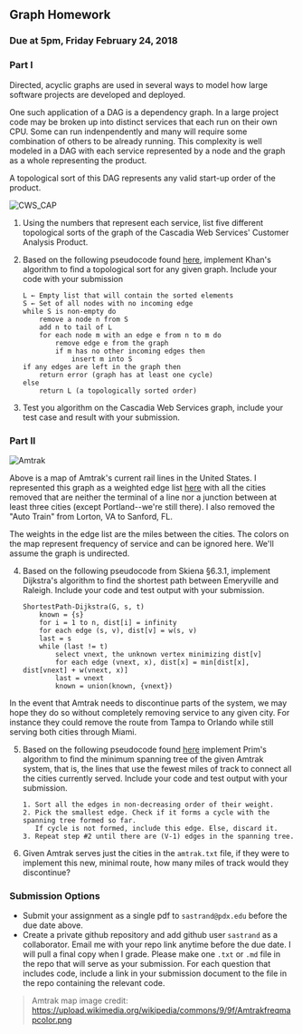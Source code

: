 ## Graph Homework
### Due at 5pm, Friday February 24, 2018

### Part I

Directed, acyclic graphs are used in several ways to model how large software projects are developed and deployed.

One such application of a DAG is a dependency graph. In a large project code may be broken up into distinct services that each run on their own CPU. Some can run indenpendently and many will require some combination of others to be already running. This complexity is well modeled in a DAG with each service represented by a node and the graph as a whole representing the product. 

A topological sort of this DAG represents any valid start-up order of the product.

![CWS_CAP](https://github.com/sastrand/graph_hw/blob/master/CWS_CAP.png)

1. Using the numbers that represent each service, list five different topological sorts of the graph of the Cascadia Web Services' Customer Analysis Product.

2. Based on the following pseudocode found [here](https://en.wikipedia.org/wiki/Topological_sorting), implement Khan's algorithm to find a topological sort for any given graph. Include your code with your submission

       L ← Empty list that will contain the sorted elements
       S ← Set of all nodes with no incoming edge
       while S is non-empty do
           remove a node n from S
           add n to tail of L
           for each node m with an edge e from n to m do
               remove edge e from the graph
               if m has no other incoming edges then
                   insert m into S
       if any edges are left in the graph then
           return error (graph has at least one cycle)
       else 
           return L (a topologically sorted order)

3. Test you algorithm on the Cascadia Web Services graph, include your test case and result with your submission.

### Part II

![Amtrak](https://github.com/sastrand/graph_hw/blob/master/Amtrakfreqmapcolor.png)

Above is a map of Amtrak's current rail lines in the United States. I represented this graph as a weighted edge list [here](https://github.com/sastrand/graph_hw/blob/master/amtrak.txt) with all the cities removed that are neither the terminal of a line nor a junction between at least three cities (except Portland--we're still there). I also removed the "Auto Train" from Lorton, VA to Sanford, FL.

The weights in the edge list are the miles between the cities. The colors on the map represent frequency of service and can be ignored here. We'll assume the graph is undirected.

4. Based on the following pseudocode from Skiena §6.3.1, implement Dijkstra's algorithm to find the shortest path between Emeryville and Raleigh. Include your code and test output with your submission.

       ShortestPath-Dijkstra(G, s, t) 
           known = {s}
           for i = 1 to n, dist[i] = infinity
           for each edge (s, v), dist[v] = w(s, v) 
           last = s
           while (last != t)
               select vnext, the unknown vertex minimizing dist[v]
               for each edge (vnext, x), dist[x] = min[dist[x], dist[vnext] + w(vnext, x)] 
               last = vnext
               known = union(known, {vnext})


In the event that Amtrak needs to discontinue parts of the system, we may hope they do so without completely removing service to any given city. For instance they could remove the route from Tampa to Orlando while still serving both cities through Miami. 

5. Based on the following pseudocode found [here](https://www.geeksforgeeks.org/greedy-algorithms-set-2-kruskals-minimum-spanning-tree-mst/) implement Prim's algorithm to find the minimum spanning tree of the given Amtrak system, that is, the lines that use the fewest miles of track to connect all the cities currently served. Include your code and test output with your submission.

       1. Sort all the edges in non-decreasing order of their weight.
       2. Pick the smallest edge. Check if it forms a cycle with the spanning tree formed so far. 
          If cycle is not formed, include this edge. Else, discard it.
       3. Repeat step #2 until there are (V-1) edges in the spanning tree.

6. Given Amtrak serves just the cities in the `amtrak.txt` file, if they were to implement this new, minimal route, how many miles of track would they discontinue?

### Submission Options
* Submit your assignment as a single pdf to `sastrand@pdx.edu` before the due date above.
* Create a private github repository and add github user `sastrand` as a collaborator. Email me with your repo link anytime before the due date. I will pull a final copy when I grade. Please make one `.txt` or `.md` file in the repo that will serve as your submission. For each question that includes code, include a link in your submission document to the file in the repo containing the relevant code.

> Amtrak map image credit: https://upload.wikimedia.org/wikipedia/commons/9/9f/Amtrakfreqmapcolor.png
